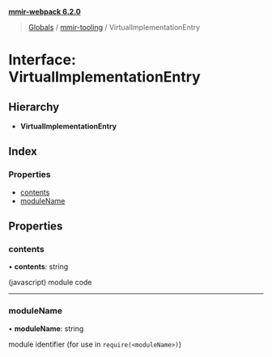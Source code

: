 **[mmir-webpack 6.2.0](../README.md)**

> [Globals](../README.md) / [mmir-tooling](../modules/mmir_tooling.md) / VirtualImplementationEntry

# Interface: VirtualImplementationEntry

## Hierarchy

* **VirtualImplementationEntry**

## Index

### Properties

* [contents](mmir_tooling.virtualimplementationentry.md#contents)
* [moduleName](mmir_tooling.virtualimplementationentry.md#modulename)

## Properties

### contents

•  **contents**: string

(javascript) module code

___

### moduleName

•  **moduleName**: string

module identifier (for use in `require(<moduleName>)`)
